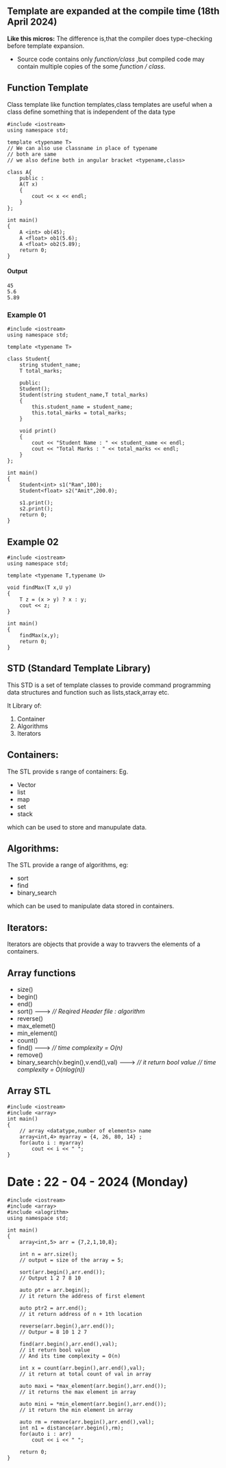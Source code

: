 ## Template are expanded at the compile time (18th April 2024)
**Like this micros:**
The difference is,that the compiler does type-checking before template expansion.
* Source code contains only _function/class_ ,but compiled code may contain multiple copies of the some _function / class_.

## Function Template 
Class template like function templates,class templates are useful when a class define something that is independent of the data type

```
#include <iostream>
using namespace std;

template <typename T>
// We can also use classname in place of typename 
// both are same
// we also define both in angular bracket <typename,class>

class A{
    public :
    A(T x)
    {
        cout << x << endl;
    }
};

int main()
{
    A <int> ob(45);
    A <float> ob1(5.6);
    A <float> ob2(5.89);
    return 0;
}
```

#### Output
```
45
5.6
5.89
```

### Example 01
```
#include <iostream>
using namespace std;

template <typename T>

class Student{
    string student_name;
    T total_marks;

    public:
    Student();
    Student(string student_name,T total_marks)
    {
        this.student_name = student_name;
        this.total_marks = total_marks;
    }

    void print()
    {
        cout << "Student Name : " << student_name << endl;
        cout << "Total Marks : " << total_marks << endl;
    }
};

int main()
{
    Student<int> s1("Ram",100);
    Student<float> s2("Amit",200.0);

    s1.print();
    s2.print();
    return 0;
}
```

## Example 02

```
#include <iostream>
using namespace std;

template <typename T,typename U>

void findMax(T x,U y)
{
    T z = (x > y) ? x : y;
    cout << z;
}

int main()
{
    findMax(x,y);
    return 0;
}
```

## STD (Standard Template Library)

This STD is a set of template classes to provide command programming data structures and function such as lists,stack,array etc.

It Library of:
1. Container
2.  Algorithms
3.  Iterators

## Containers:
The STL provide s range of containers:
Eg. 
    
* Vector
* list
* map
* set
* stack

which can be used to store and manupulate data.

## Algorithms:
The STL provide  a range of algorithms,
eg:
 * sort
 * find
 * binary_search

which can be used to manipulate data stored in containers.

## Iterators:
Iterators are objects that provide a way to travvers the elements of a containers.

## Array functions
* size()
* begin()
* end()
* sort()  --->  *// Reqired Header file : algorithm*
* reverse()
* max_elemet()
* min_element()
* count()
* find()   ---> *// time complexity = O(n)*
* remove()
* binary_search(v.begin(),v.end(),val)  ---> *// it return bool value  // time complexity = O(nlog(n))*  

## Array STL

```
#include <iostream>
#include <array> 
int main()
{   
    // array <datatype,number of elements> name
    array<int,4> myarray = {4, 26, 80, 14} ;
    for(auto i : myarray)
        cout << i << " ";
}
```

# Date : 22 - 04 - 2024 (Monday)

```
#include <iostream>
#include <array>
#include <alogrithm>
using namespace std;

int main()
{
    array<int,5> arr = {7,2,1,10,8};

    int n = arr.size();
    // output = size of the array = 5;

    sort(arr.begin(),arr.end());
    // Output 1 2 7 8 10

    auto ptr = arr.begin();
    // it return the address of first element

    auto ptr2 = arr.end();
    // it return address of n + 1th location

    reverse(arr.begin(),arr.end());
    // Outpur = 8 10 1 2 7

    find(arr.begin(),arr.end(),val); 
    // it return bool value
    // And its time complexity = O(n)

    int x = count(arr.begin(),arr.end(),val);
    // it return at total count of val in array

    auto maxi = *max_element(arr.begin(),arr.end());
    // it returns the max element in array

    auto mini = *min_element(arr.begin(),arr.end());
    // it return the min element in array

    auto rm = remove(arr.begin(),arr.end(),val);
    int n1 = distance(arr.begin(),rm);
    for(auto i : arr)
        cout << i << " ";

    return 0;
}
```



